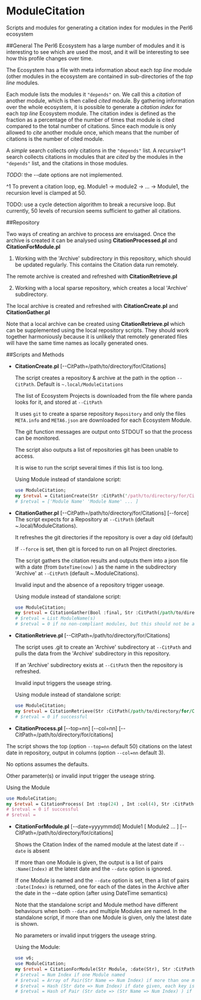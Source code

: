# ModuleCitation
Scripts and modules for generating a citation index for modules in the Perl6 ecosystem

##General
The Perl6 Ecosystem has a large number of modules and it is interesting to see which are used the most, 
and it will be interesting to see how this profile changes over time.

The Ecosystem has a file with meta information about each _top line_ module (other modules in the ecosystem
are contained in sub-directories of the _top line_ modules.

Each module lists the modules it `"depends"` on. We call this a 
*citation* of another module, which is then called *cited* module. By gathering information over the whole
ecosystem, it is possible to generate a *citation index* for each _top line_ Ecosystem module. The citation index is
defined as the fraction as a percentage 
of the number of times that module is cited compared to the total number of citations. Since each module is only 
allowed to *cite* another module once, which means that the number of citations is the number of cited module.

A *simple* search collects only citations in the `"depends"` list. A *recursive*^1 search collects citations in modules
that are *cited* by the modules in the `"depends"` list, and the citations in those modules. 

*TODO:* the --date options are not implemented. 

^1 To prevent a 
citation loop, eg. Module1 -> module2 -> ... -> Module1, the recursion level is clamped at 50. 

TODO: use a cycle detection algorithm to break a recursive loop. But currently, 50 levels of recursion seems sufficient to gather 
all citations.

##Repository

Two ways of creating an archive to process are envisaged. Once the archive is created it can be analysed using
**CitationProcessed.pl** and **CitationForModule.pl**

1)  Working with the 'Archive' subdirectory in this repository, which should be updated regularly. This contains
the Citation data run remotely.

   The remote archive is created and refreshed with **CitationRetrieve.pl**

2)  Working with a local sparse repository, which creates a local 'Archive' subdirectory.

   The local archive is created and refreshed with **CitationCreate.pl** and **CitationGather.pl**

Note that a local archive can be created using **CitationRetrieve.pl** which can be supplemented using the local 
repository scripts. They should work together harmoniously because it is unlikely that remotely generated files will have the same time names as locally generated ones.

##Scripts and Methods

* **CitationCreate.pl** [--CitPath=/path/to/directory/for/Citations]

  The script creates a repository & archive at the path in the option `--CitPath`. Default is `~.local/ModuleCitations`

  The list of Ecosystem Projects is downloaded from the file where panda looks for it, and stored at `--CitPath`
  
  It uses `git` to create a sparse repository `Repository` and only the files `META.info` and `META6.json` 
are downloaded for each Ecosystem Module.

  The git function messages are output onto STDOUT so that the process can be monitored.
  
  The script also outputs a list of repositories git has been unable to access.
  
  It is wise to run the script several times if this list is too long.

  Using Module instead of standalone script:
  ``` perl
  use ModuleCitation;
  my $retval = CitationCreate(Str :CitPath('/path/to/directory/for/Citations') );
  # $retval = ['Module Name' 'Module Name' ... ]
  ```
  
* **CitationGather.pl** [--CitPath=/path/to/directory/for/Citations] [--force]
  The script expects for a Repository at `--CitPath` (default ~.local/ModuleCitations).

  It refreshes the git directories if the repository is over a day old (default)

  If `--force` is set, then git is forced to run on all Project directories.

  The script gathers the citation results and outputs them into a json file with a date (from `DateTime(now)` )
as the name in the subdirectory 'Archive' at `--CitPath` (default ~.ModuleCitations).

  Invalid input and the absence of a repository trigger useage.
  
  Using module instead of standalone script:
  ``` perl
  use ModuleCitation;
  my $retval = CitationGather(Bool :final, Str :CitPath(/path/to/directory/for/Citations) );
  # $retval = List ModuleName(s)
  # $retval = 0 if no non-compliant modules, but this should not be assumed as normal.
  ```

* **CitationRetrieve.pl** [--CitPath=/path/to/directory/for/Citations]

  The script uses .git to create an 'Archive' subdirectory at `--CitPath` and pulls the data from 
the 'Archive' subdirectory in this repository.

  If an 'Archive' subdirectory exists at `--CitPath` then the repository is refreshed.
  
  Invalid input triggers the useage string.

  Using module instead of standalone script:
  ``` perl
  use ModuleCitation;
  my $retval = CitationRetrieve(Str :CitPath(/path/to/directory/for/Citations));
  # $retval = 0 if successful
  ```

* **CitationProcess.pl** [--top=nn] [--col=nn] [--CitPath=/path/to/directory/for/citations]

 The script shows the top (option `--top=nn` default 50) citations on the latest date in repository, output in columns (option `--col=nn` default 3).
 
  No options assumes the defaults.

  Other parameter(s) or invalid input trigger the useage string.

  Using the Module
  ``` perl
  use ModuleCitation;
  my $retval = CitationProcess( Int :top(24) , Int :col(4), Str :CitPath('~./local/more/Citations/ );
  # $retval = 0 if successful
  # $retval = 
  ```

* **CitationForModule.pl** [--date=yyyymmdd] Module1 [ Module2 ... ] [--CitPath=/path/to/directory/for/citations]

  Shows the Citation Index of the named module at the latest date if `--date` is absent
  
  If more than one Module is given, the output is a list of pairs `:Name(Index)` at the latest date and the 
`--date` option is ignored.

  If one Module is named and the `--date` option is set, then a list of pairs `:Date(Index)` is returned, 
one for each of the dates in the Archive after the date in the --date option (after using DateTime semantics)
  
  Note that the standalone script and Module method have different behaviours when both `--date` and multiple 
  Modules are named. In the standalone script, if more than one Module is given, only the latest date is shown.

  No parameters or invalid input triggers the useage string.
  
  Using the Module:
  ``` perl
  use v6;
  use ModuleCitation;
  my $retval = CitationForModule(Str Module, :date(Str), Str :CitPath( Str ), *Str @Modules);
  # $retval = Num Index if one Module named
  # $retval = Array of Pair(Str Name => Num Index) if more than one module
  # $retval = Hash (Str date => Num Index) if date given, each key is a date
  # $retval = Hash of Pair (Str date => (Str Name => Num Index) ) if date and modules given
  ```
